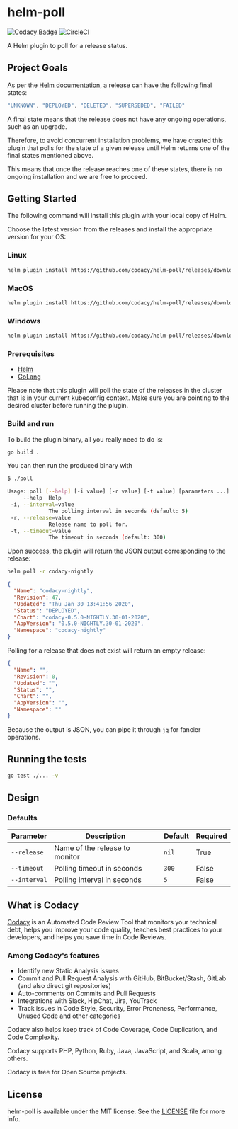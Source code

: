 # helm-poll

[![Codacy Badge](https://api.codacy.com/project/badge/Grade/f7afd18c84b64493bc31a5db5bc53513)](https://app.codacy.com/gh/codacy/helm-poll?utm_source=github.com&utm_medium=referral&utm_content=codacy/helm-poll&utm_campaign=Badge_Grade_Dashboard)
[![CircleCI](https://circleci.com/gh/codacy/helm-poll/tree/master.svg?style=svg)](https://circleci.com/gh/codacy/helm-poll/tree/master)

A Helm plugin to poll for a release status.

## Project Goals

As per the [Helm documentation](https://helm.sh/docs/helm/helm_status/), a release can have the following final states:

```go
"UNKNOWN", "DEPLOYED", "DELETED", "SUPERSEDED", "FAILED"
```

A final state means that the release does not have any ongoing operations, such as an upgrade.

Therefore, to avoid concurrent installation problems, we have created this plugin that polls for the state of a given release until Helm returns one of the final states mentioned above.

This means that once the release reaches one of these states, there is no ongoing installation and we are free to proceed.

## Getting Started

The following command will install this plugin with your local copy of Helm.

Choose the latest version from the releases and install the appropriate version for your OS:

### Linux

```sh
helm plugin install https://github.com/codacy/helm-poll/releases/download/latest/helm-poll-linux.tgz
```

### MacOS

```sh
helm plugin install https://github.com/codacy/helm-poll/releases/download/latest/helm-poll-macos.tgz
```

### Windows

```sh
helm plugin install https://github.com/codacy/helm-poll/releases/download/latest/helm-poll-windows.tgz
```

### Prerequisites

* [Helm](https://helm.sh/)
* [GoLang](https://golang.org/)

Please note that this plugin will poll the state of the releases in the cluster that is in your current kubeconfig context. Make sure you are pointing to the desired cluster before running the plugin.

### Build and run

To build the plugin binary, all you really need to do is:

```bash
go build .
```

You can then run the produced binary with

```bash
$ ./poll

Usage: poll [--help] [-i value] [-r value] [-t value] [parameters ...]
     --help  Help
 -i, --interval=value
             The polling interval in seconds (default: 5)
 -r, --release=value
             Release name to poll for.
 -t, --timeout=value
             The timeout in seconds (default: 300)
```

Upon success, the plugin will return the JSON output corresponding to the release:

```bash
helm poll -r codacy-nightly
```

```json
{
  "Name": "codacy-nightly",
  "Revision": 47,
  "Updated": "Thu Jan 30 13:41:56 2020",
  "Status": "DEPLOYED",
  "Chart": "codacy-0.5.0-NIGHTLY.30-01-2020",
  "AppVersion": "0.5.0-NIGHTLY.30-01-2020",
  "Namespace": "codacy-nightly"
}
```

Polling for a release that does not exist will return an empty release:

```json
{
  "Name": "",
  "Revision": 0,
  "Updated": "",
  "Status": "",
  "Chart": "",
  "AppVersion": "",
  "Namespace": ""
}
```

Because the output is JSON, you can pipe it through `jq` for fancier operations.

## Running the tests

```bash
go test ./... -v
```

## Design

### Defaults

| Parameter     | Description                     | Default  | Required  |
| ------------- | ------------------------------- | -------- | --------- |
| `--release`   | Name of the release to monitor  | `nil`    | True      |
| `--timeout`   | Polling timeout in seconds      | `300`    | False     |
| `--interval`  | Polling interval in seconds     | `5`      | False     |

## What is Codacy

[Codacy](https://www.codacy.com/) is an Automated Code Review Tool that monitors your technical debt, helps you improve your code quality, teaches best practices to your developers, and helps you save time in Code Reviews.

### Among Codacy's features

- Identify new Static Analysis issues
- Commit and Pull Request Analysis with GitHub, BitBucket/Stash, GitLab (and also direct git repositories)
- Auto-comments on Commits and Pull Requests
- Integrations with Slack, HipChat, Jira, YouTrack
- Track issues in Code Style, Security, Error Proneness, Performance, Unused Code and other categories

Codacy also helps keep track of Code Coverage, Code Duplication, and Code Complexity.

Codacy supports PHP, Python, Ruby, Java, JavaScript, and Scala, among others.

Codacy is free for Open Source projects.

## License

helm-poll is available under the MIT license. See the [LICENSE](./LICENSE) file for more info.
